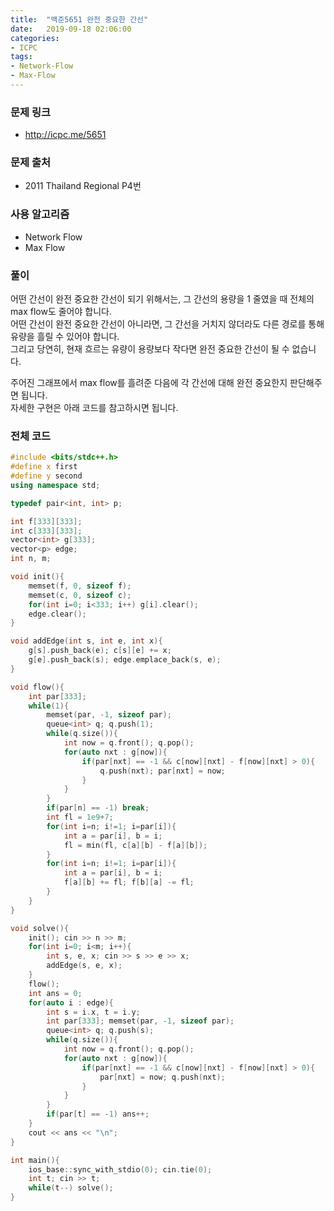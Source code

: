 ```yaml
---
title:  "백준5651 완전 중요한 간선"
date:   2019-09-18 02:06:00
categories:
- ICPC
tags:
- Network-Flow
- Max-Flow
---
```


### 문제 링크
* http://icpc.me/5651

### 문제 출처
* 2011 Thailand Regional P4번

### 사용 알고리즘
* Network Flow
* Max Flow

### 풀이
어떤 간선이 완전 중요한 간선이 되기 위해서는, 그 간선의 용량을 1 줄였을 때 전체의 max flow도 줄어야 합니다.<br>
어떤 간선이 완전 중요한 간선이 아니라면, 그 간선을 거치지 않더라도 다른 경로를 통해 유량을 흘릴 수 있어야 합니다.<br>
그리고 당연히, 현재 흐르는 유량이 용량보다 작다면 완전 중요한 간선이 될 수 없습니다.

주어진 그래프에서 max flow를 흘려준 다음에 각 간선에 대해 완전 중요한지 판단해주면 됩니다.<br>
자세한 구현은 아래 코드를 참고하시면 됩니다.

### 전체 코드
```cpp
#include <bits/stdc++.h>
#define x first
#define y second
using namespace std;

typedef pair<int, int> p;

int f[333][333];
int c[333][333];
vector<int> g[333];
vector<p> edge;
int n, m;

void init(){
	memset(f, 0, sizeof f);
	memset(c, 0, sizeof c);
	for(int i=0; i<333; i++) g[i].clear();
	edge.clear();
}

void addEdge(int s, int e, int x){
	g[s].push_back(e); c[s][e] += x;
	g[e].push_back(s); edge.emplace_back(s, e);
}

void flow(){
	int par[333];
	while(1){
		memset(par, -1, sizeof par);
		queue<int> q; q.push(1);
		while(q.size()){
			int now = q.front(); q.pop();
			for(auto nxt : g[now]){
				if(par[nxt] == -1 && c[now][nxt] - f[now][nxt] > 0){
					q.push(nxt); par[nxt] = now;
				}
			}
		}
		if(par[n] == -1) break;
		int fl = 1e9+7;
		for(int i=n; i!=1; i=par[i]){
			int a = par[i], b = i;
			fl = min(fl, c[a][b] - f[a][b]);
		}
		for(int i=n; i!=1; i=par[i]){
			int a = par[i], b = i;
			f[a][b] += fl; f[b][a] -= fl;
		}
	}
}

void solve(){
	init(); cin >> n >> m;
	for(int i=0; i<m; i++){
		int s, e, x; cin >> s >> e >> x;
		addEdge(s, e, x);
	}
	flow();
	int ans = 0;
	for(auto i : edge){
		int s = i.x, t = i.y;
		int par[333]; memset(par, -1, sizeof par);
		queue<int> q; q.push(s);
		while(q.size()){
			int now = q.front(); q.pop();
			for(auto nxt : g[now]){
				if(par[nxt] == -1 && c[now][nxt] - f[now][nxt] > 0){
					par[nxt] = now; q.push(nxt);
				}
			}
		}
		if(par[t] == -1) ans++;
	}
	cout << ans << "\n";
}

int main(){
	ios_base::sync_with_stdio(0); cin.tie(0);
	int t; cin >> t;
	while(t--) solve();
}
```
